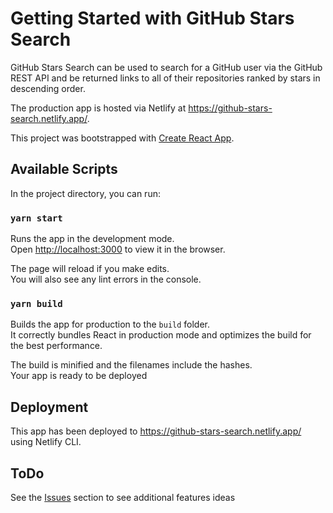 # Getting Started with GitHub Stars Search

GitHub Stars Search can be used to search for a GitHub user via the GitHub REST API and be returned links to all of their repositories ranked by stars in descending order.

The production app is hosted via Netlify at https://github-stars-search.netlify.app/.

This project was bootstrapped with [Create React App](https://github.com/facebook/create-react-app).

## Available Scripts

In the project directory, you can run:

### `yarn start`

Runs the app in the development mode.\
Open [http://localhost:3000](http://localhost:3000) to view it in the browser.

The page will reload if you make edits.\
You will also see any lint errors in the console.


### `yarn build`

Builds the app for production to the `build` folder.\
It correctly bundles React in production mode and optimizes the build for the best performance.

The build is minified and the filenames include the hashes.\
Your app is ready to be deployed

## Deployment

This app has been deployed to https://github-stars-search.netlify.app/ using Netlify CLI.

## ToDo
See the [Issues](https://github.com/shane-moore/github-stars-search/issues) section to see additional features ideas

